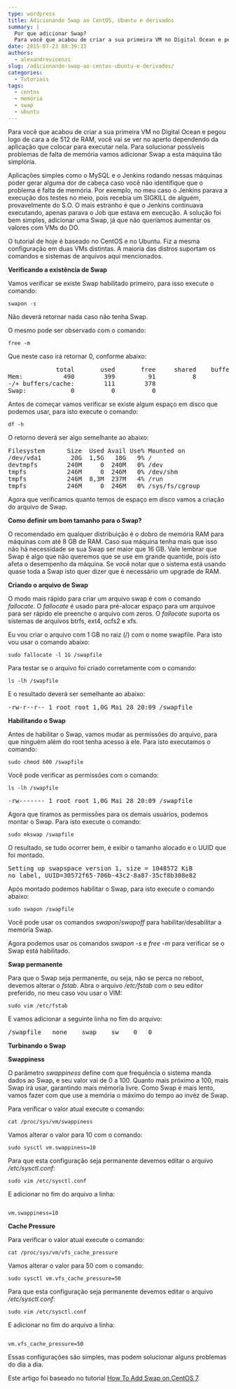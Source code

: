 ```yaml
---
type: wordpress
title: Adicionando Swap ao CentOS, Ubuntu e derivados
summary: |
  Por que adicionar Swap?
  Para você que acabou de criar a sua primeira VM no Digital Ocean e pegou logo de cara a de 512 de RAM, você vai se ver no aperto dependendo da aplicação que colocar para executar nela. Para solucionar possíveis problemas de falta de memória vamos adicionar Swap a esta máquina tão simplória.
date: 2015-07-23 08:39:33
authors:
  - alexandrevicenzi
slug: /adicionando-swap-ao-centos-ubuntu-e-derivados/
categories:
  - Tutoriais
tags:
  - centos
  - memória
  - swap
  - ubuntu
---
```


Para você que acabou de criar a sua primeira VM no Digital Ocean e pegou logo de cara a de 512 de RAM, você vai se ver no aperto dependendo da aplicação que colocar para executar nela. Para solucionar possíveis problemas de falta de memória vamos adicionar Swap a esta máquina tão simplória.

Aplicações simples como o MySQL e o Jenkins rodando nessas máquinas poder gerar alguma dor de cabeça caso você não identifique que o problema é falta de memória. Por exemplo, no meu caso o Jenkins parava a execução dos testes no meio, pois recebia um SIGKILL de alguém, provavelmente do S.O. O mais estranho é que o Jenkins continuava executando, apenas parava o Job que estava em execução. A solução foi bem simples, adicionar uma Swap, já que não queríamos aumentar os valores com VMs do DO.

O tutorial de hoje é baseado no CentOS e no Ubuntu. Fiz a mesma configuração em duas VMs distintas. A maioria das distros suportam os comandos e sistemas de arquivos aqui mencionados.

<!--more-->

<strong>Verificando a existência de Swap</strong>

Vamos verificar se existe Swap habilitado primeiro, para isso execute o comando:

<code>swapon -s</code>

Não deverá retornar nada caso não tenha Swap.

O mesmo pode ser observado com o comando:

<code>free -m</code>

Que neste caso irá retornar 0, conforme abaixo:
<pre>             total       used       free     shared    buffers     cached
Mem:           490        399         91          8         24        263
-/+ buffers/cache:        111        378
Swap:            0          0          0
</pre>
Antes de começar vamos verificar se existe algum espaço em disco que podemos usar, para isto execute o comando:

<code>df -h</code>

O retorno deverá ser algo semelhante ao abaixo:
<pre>Filesystem      Size  Used Avail Use% Mounted on
/dev/vda1        20G  1,5G   18G   9% /
devtmpfs        240M     0  240M   0% /dev
tmpfs           246M     0  246M   0% /dev/shm
tmpfs           246M  8,3M  237M   4% /run
tmpfs           246M     0  246M   0% /sys/fs/cgroup
</pre>
Agora que verificamos quanto temos de espaço em disco vamos a criação do arquivo de Swap.

<strong>Como definir um bom tamanho para o Swap?</strong>

O recomendado em qualquer distribuição é o dobro de memória RAM para máquinas com até 8 GB de RAM. Caso sua máquina tenha mais que isso não há necessidade se sua Swap ser maior que 16 GB. Vale lembrar que Swap é algo que não queremos que se use em grande quantide, pois isto afeta o desempenho da máquina. Se você notar que o sistema está usando quase toda a Swap isto quer dizer que é necessário um upgrade de RAM.

<strong>Criando o arquivo de Swap</strong>

O modo mais rápido para criar um arquivo swap é com o comando <em>fallocate</em>. O <em>fallocate</em> é usado para pré-alocar espaço para um arquivoe para ser rápido ele preenche o arquivo com zeros. O <em>fallocate</em> suporta os sistemas de arquivos btrfs, ext4, ocfs2 e xfs.

Eu vou criar o arquivo com 1 GB no raiz (/) com o nome swapfile. Para isto vou usar o comando abaixo:

<code>sudo fallocate -l 1G /swapfile</code>

Para testar se o arquivo foi criado corretamente com o comando:

<code>ls -lh /swapfile</code>

E o resultado deverá ser semelhante ao abaixo:
<pre>-rw-r--r-- 1 root root 1,0G Mai 28 20:09 /swapfile
</pre>
<strong>Habilitando o Swap</strong>

Antes de habilitar o Swap, vamos mudar as permissões do arquivo, para que ninguém além do root tenha acesso à ele. Para isto executamos o comando:

<code>sudo chmod 600 /swapfile</code>

Você pode verificar as permissões com o comando:

<code>ls -lh /swapfile</code>
<pre>-rw------- 1 root root 1,0G Mai 28 20:09 /swapfile
</pre>
Agora que tiramos as permissões para os demais usuários, podemos montar o Swap. Para isto execute o comando:

<code>sudo mkswap /swapfile</code>

O resultado, se tudo ocorrer bem, é exibir o tamanho alocado e o UUID que foi montado.
<pre>Setting up swapspace version 1, size = 1048572 KiB
no label, UUID=30572f65-706b-43c2-8a87-35cf8b308e82
</pre>
Após montado podemos habilitar o Swap, para isto execute o comando abaixo:

<code>sudo swapon /swapfile</code>

Você pode usar os comandos <em>swapon</em>/<em>swapoff</em> para habilitar/desabilitar a memória Swap.

Agora podemos usar os comandos <em>swapon -s</em> e <em>free -m</em> para verificar se o Swap está habilitado.

<strong>Swap permanente</strong>

Para que o Swap seja permanente, ou seja, não se perca no reboot, devemos alterar o <em>fstab</em>. Abra o arquivo <em>/etc/fstab</em> com o seu editor preferido, no meu caso vou usar o VIM:

<code>sudo vim /etc/fstab</code>

E vamos adicionar a seguinte linha no fim do arquivo:
<pre>/swapfile   none    swap    sw    0   0
</pre>
<strong>Turbinando o Swap</strong>

<strong>Swappiness</strong>

O parâmetro <em>swappiness</em> define com que frequência o sistema manda dados ao Swap, e seu valor vai de 0 a 100. Quanto mais próximo a 100, mais Swap irá usar, garantindo mais mémoria livre. Como Swap é mais lento, vamos fazer com que use a memória o máximo do tempo ao invéz de Swap.

Para verificar o valor atual execute o comando:

<code>cat /proc/sys/vm/swappiness</code>

Vamos alterar o valor para 10 com o comando:

<code>sudo sysctl vm.swappiness=10</code>

Para que esta configuração seja permanente devemos editar o arquivo <em>/etc/sysctl.conf</em>:

<code>sudo vim /etc/sysctl.conf</code>

E adicionar no fim do arquivo a linha:

<pre><code class="bash">
vm.swappiness=10
</code></pre>

<strong>Cache Pressure</strong>

Para verificar o valor atual execute o comando:

<code>cat /proc/sys/vm/vfs_cache_pressure</code>

Vamos alterar o valor para 50 com o comando:

<code>sudo sysctl vm.vfs_cache_pressure=50</code>

Para que esta configuração seja permanente devemos editar o arquivo <em>/etc/sysctl.conf</em>:

<code>sudo vim /etc/sysctl.conf</code>

E adicionar no fim do arquivo a linha:

<pre><code class="bash">
vm.vfs_cache_pressure=50
</code></pre>

Essas configurações são simples, mas podem solucionar alguns problemas do dia a dia.

Este artigo foi baseado no tutorial <a href="https://www.digitalocean.com/community/tutorials/how-to-add-swap-on-centos-7">How To Add Swap on CentOS 7</a>.
